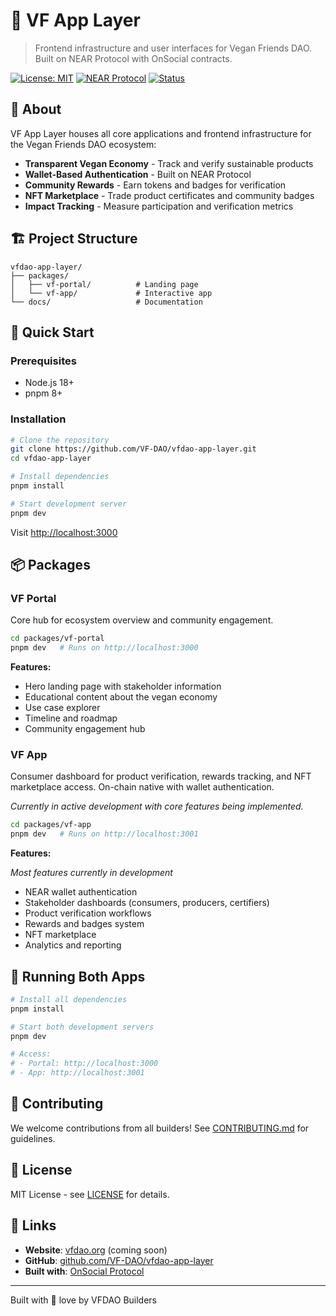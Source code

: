 # 🌱 VF App Layer

> Frontend infrastructure and user interfaces for Vegan Friends DAO. Built on NEAR Protocol with
> OnSocial contracts.

[![License: MIT](https://img.shields.io/badge/License-MIT-green.svg)](https://opensource.org/licenses/MIT)
[![NEAR Protocol](https://img.shields.io/badge/NEAR-Protocol-000000?logo=near)](https://near.org)
[![Status](https://img.shields.io/badge/status-in%20development-orange)]()

## 🌿 About

VF App Layer houses all core applications and frontend infrastructure for the Vegan Friends DAO
ecosystem:

- **Transparent Vegan Economy** - Track and verify sustainable products
- **Wallet-Based Authentication** - Built on NEAR Protocol
- **Community Rewards** - Earn tokens and badges for verification
- **NFT Marketplace** - Trade product certificates and community badges
- **Impact Tracking** - Measure participation and verification metrics

## 🏗️ Project Structure

```
vfdao-app-layer/
├── packages/
│   ├── vf-portal/          # Landing page
│   └── vf-app/             # Interactive app
└── docs/                   # Documentation
```

## 🚀 Quick Start

### Prerequisites

- Node.js 18+
- pnpm 8+

### Installation

```bash
# Clone the repository
git clone https://github.com/VF-DAO/vfdao-app-layer.git
cd vfdao-app-layer

# Install dependencies
pnpm install

# Start development server
pnpm dev
```

Visit [http://localhost:3000](http://localhost:3000)

## 📦 Packages

### VF Portal

Core hub for ecosystem overview and community engagement.

```bash
cd packages/vf-portal
pnpm dev   # Runs on http://localhost:3000
```

**Features:**

- Hero landing page with stakeholder information
- Educational content about the vegan economy
- Use case explorer
- Timeline and roadmap
- Community engagement hub

### VF App

Consumer dashboard for product verification, rewards tracking, and NFT marketplace access. On-chain
native with wallet authentication.

_Currently in active development with core features being implemented._

```bash
cd packages/vf-app
pnpm dev   # Runs on http://localhost:3001
```

**Features:**

_Most features currently in development_

- NEAR wallet authentication
- Stakeholder dashboards (consumers, producers, certifiers)
- Product verification workflows
- Rewards and badges system
- NFT marketplace
- Analytics and reporting

## 🔗 Running Both Apps

```bash
# Install all dependencies
pnpm install

# Start both development servers
pnpm dev

# Access:
# - Portal: http://localhost:3000
# - App: http://localhost:3001
```

## 🤝 Contributing

We welcome contributions from all builders! See [CONTRIBUTING.md](CONTRIBUTING.md) for guidelines.

## 📄 License

MIT License - see [LICENSE](LICENSE) for details.

## 🔗 Links

- **Website**: [vfdao.org](https://vfdao.org) (coming soon)
- **GitHub**: [github.com/VF-DAO/vfdao-app-layer](https://github.com/VF-DAO/vfdao-app-layer)
- **Built with**: [OnSocial Protocol](https://github.com/OnSocial-Labs/onsocial-protocol)

---

Built with 💚 love by VFDAO Builders
